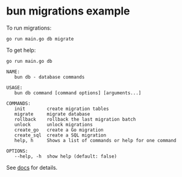 # bun migrations example

To run migrations:

```shell
go run main.go db migrate
```

To get help:

```shell
go run main.go db

NAME:
   bun db - database commands

USAGE:
   bun db command [command options] [arguments...]

COMMANDS:
   init        create migration tables
   migrate     migrate database
   rollback    rollback the last migration batch
   unlock      unlock migrations
   create_go   create a Go migration
   create_sql  create a SQL migration
   help, h     Shows a list of commands or help for one command

OPTIONS:
   --help, -h  show help (default: false)
```

See [docs](https://bun.uptrace.dev/guide/migrations.html) for details.
